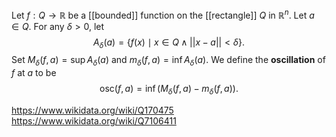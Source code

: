Let $f: Q \to\mathbb R$ be a [[bounded]] function on the [[rectangle]] $Q$ in $\mathbb R^n$. Let $a \in Q$. For any $\delta > 0$, let $$A_\delta(a) = \{f(x) \mid x \in Q \land ||x-a|| < \delta\}.$$ Set $M_\delta (f, a) = \sup A_\delta(a)$ and $m_\delta (f,a)= \inf A_\delta(a)$. We define the **oscillation** of $f$ at $a$ to be $$\text{osc}(f,a) = \inf(M_\delta(f,a) -m_\delta(f,a)).$$

https://www.wikidata.org/wiki/Q170475
https://www.wikidata.org/wiki/Q7106411